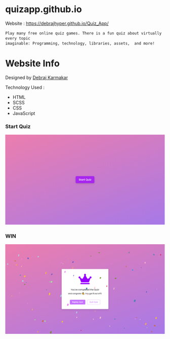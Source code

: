 # quizapp.github.io

Website : https://debrajhyper.github.io/Quiz_App/

    Play many free online quiz games. There is a fun quiz about virtually every topic 
    imaginable: Programming, technology, libraries, assets,  and more!
    
# Website Info
Designed by <a href="https://github.com/debrajhyper">Debraj Karmakar</a>

Technology Used :
<ul>
    <li>HTML</li>
    <li>SCSS</li>
    <li>CSS</li>
    <li>JavaScript</li>
</ul>

<h3>Start Quiz</h3>
<img src="assets/img/Screenshot (16).png"/>
    
<h3>WIN</h3>
<img src="assets/img/Screenshot (19).png"/>

